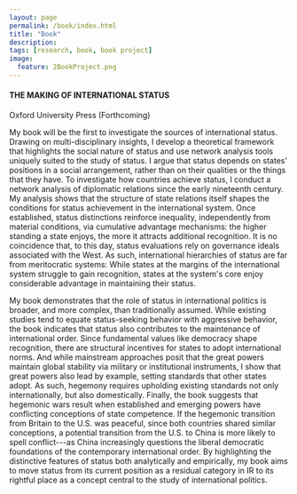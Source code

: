 ```yaml
---
layout: page
permalink: /book/index.html
title: "Book"
description:
tags: [research, book, book project]
image:
  feature: 2BookProject.png
---
```


#### THE MAKING OF INTERNATIONAL STATUS

Oxford University Press (Forthcoming)

My book will be the first to investigate the sources of international status. Drawing on multi-disciplinary insights, I develop a theoretical framework that highlights the social nature of status and use network analysis tools uniquely suited to the study of status. I argue that status depends on states' positions in a social arrangement, rather than on their qualities or the things that they have. To investigate how countries achieve status, I conduct a network analysis of diplomatic relations since the early nineteenth century. My analysis shows that the structure of state relations itself shapes the conditions for status achievement in the international system. Once established, status distinctions reinforce inequality, independently from material conditions, via cumulative advantage mechanisms: the higher standing a state enjoys, the more it attracts additional recognition. It is no coincidence that, to this day, status evaluations rely on governance ideals associated with the West. As such, international hierarchies of status are far from meritocratic systems: While states at the margins of the international system struggle to gain recognition, states at the system's core enjoy considerable advantage in maintaining their status.

My book demonstrates that the role of status in international politics is broader, and more complex, than traditionally assumed. While existing studies tend to equate status-seeking behavior with aggressive behavior, the book indicates that status also contributes to the maintenance of international order. Since fundamental values like democracy shape recognition, there are structural incentives for states to adopt international norms. And while mainstream approaches posit that the great powers maintain global stability via military or institutional instruments, I show that great powers also lead by example, setting standards that other states adopt. As such, hegemony requires upholding existing standards not only internationally, but also domestically. Finally, the book suggests that hegemonic wars result when established and emerging powers have conflicting conceptions of state competence. If the hegemonic transition from Britain to the U.S. was peaceful, since both countries shared similar conceptions, a potential transition from the U.S. to China is more likely to spell conflict---as China increasingly questions the liberal democratic foundations of the contemporary international order. By highlighting the distinctive features of status both analytically and empirically, my book aims to move status from its current position as a residual category in IR to its rightful place as a concept central to the study of international politics.


